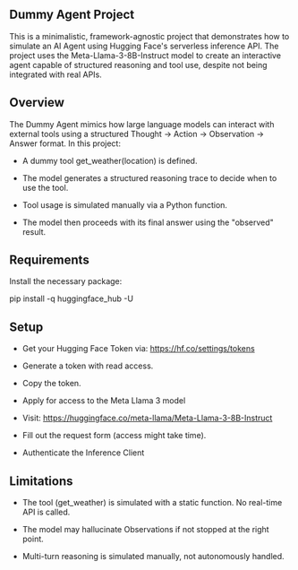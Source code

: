 ## Dummy Agent Project

This is a minimalistic, framework-agnostic project that demonstrates how to simulate an AI Agent using Hugging Face's serverless inference API. The project uses the Meta-Llama-3-8B-Instruct model to create an interactive agent capable of structured reasoning and tool use, despite not being integrated with real APIs.

## Overview
The Dummy Agent mimics how large language models can interact with external tools using a structured Thought → Action → Observation → Answer format. In this project:

- A dummy tool get_weather(location) is defined.

- The model generates a structured reasoning trace to decide when to use the tool.

- Tool usage is simulated manually via a Python function.

- The model then proceeds with its final answer using the "observed" result.

## Requirements
Install the necessary package:

pip install -q huggingface_hub -U

## Setup
- Get your Hugging Face Token via: https://hf.co/settings/tokens

- Generate a token with read access.

- Copy the token.

- Apply for access to the Meta Llama 3 model

- Visit: https://huggingface.co/meta-llama/Meta-Llama-3-8B-Instruct

- Fill out the request form (access might take time).

- Authenticate the Inference Client


## Limitations
- The tool (get_weather) is simulated with a static function. No real-time API is called.

- The model may hallucinate Observations if not stopped at the right point.

- Multi-turn reasoning is simulated manually, not autonomously handled.


